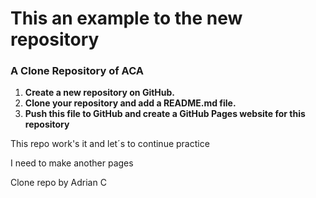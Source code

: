 # This an example to the new repository

### A Clone Repository of ACA

1. **Create a new repository on GitHub.**
2. **Clone your repository and add a README.md file.** 
3. **Push this file to GitHub and create a GitHub Pages website for this repository**

This repo work's it and let´s to continue practice

I need to make another pages

Clone repo by Adrian C
